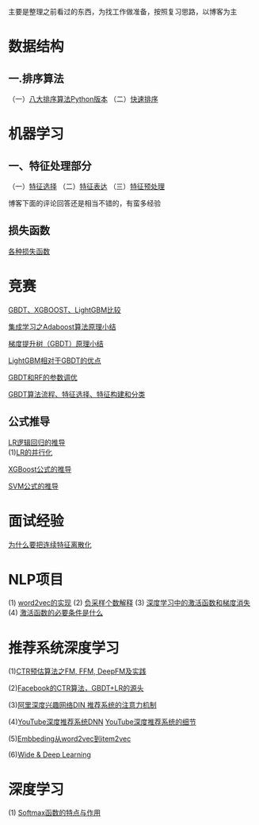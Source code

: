 主要是整理之前看过的东西，为找工作做准备，按照复习思路，以博客为主
# 数据结构
## 一.排序算法

（一）[八大排序算法Python版本](https://zhuanlan.zhihu.com/p/25074334)
（二）[快速排序](http://yshblog.com/blog/170)

# 机器学习
## 一、特征处理部分
（一）[特征选择](https://www.cnblogs.com/pinard/p/9032759.html)
（二）[特征表达](https://www.cnblogs.com/pinard/p/9061549.html)
（三）[特征预处理](https://www.cnblogs.com/pinard/p/9093890.html)

博客下面的评论回答还是相当不错的，有蛮多经验

## 损失函数
[各种损失函数](https://www.jianshu.com/p/477a8c1cb05d)

# 竞赛
[GBDT、XGBOOST、LightGBM比较](https://marian5211.github.io/2018/03/12/%E3%80%90%E6%9C%BA%E5%99%A8%E5%AD%A6%E4%B9%A0%E3%80%91gbdt-xgboost-lightGBM%E6%AF%94%E8%BE%83/)

[集成学习之Adaboost算法原理小结](https://www.cnblogs.com/pinard/p/6133937.html)

[梯度提升树（GBDT）原理小结](https://www.cnblogs.com/pinard/p/6140514.html)

[LightGBM相对于GBDT的优点](https://www.msra.cn/zh-cn/news/features/lightgbm-20170105)

[GBDT和RF的参数调优](https://cloud.tencent.com/developer/article/1087035)

[GBDT算法流程、特征选择、特征构建和分类](https://www.cnblogs.com/ModifyRong/p/7744987.html)

## 公式推导

[LR逻辑回归的推导](https://zhuanlan.zhihu.com/p/44591359)  
(1)[LR的并行化](https://blog.csdn.net/qq_32742009/article/details/81839071)

[XGBoost公式的推导](https://blog.csdn.net/yangxudong/article/details/53872141)  

[SVM公式的推导](https://www.jianshu.com/p/3531bb9dd658)  

# 面试经验

[为什么要把连续特征离散化](https://www.zhihu.com/question/31989952)


# NLP项目
(1) [word2vec的实现](https://github.com/pakrchen/text-antispam/tree/master/word2vec) (2) [负采样个数解释](https://zhuanlan.zhihu.com/p/39684349) (3) [深度学习中的激活函数和梯度消失](https://www.cnblogs.com/willnote/p/6912798.html) (4) [激活函数的必要条件是什么](https://www.zhihu.com/question/67366051) 

# 推荐系统深度学习
(1)[CTR预估算法之FM, FFM, DeepFM及实践](https://blog.csdn.net/John_xyz/article/details/78933253)  

(2)[Facebook的CTR算法，GBDT+LR的源头](https://zhuanlan.zhihu.com/p/57987311)  

(3)[阿里深度兴趣网络DIN 推荐系统的注意力机制](https://zhuanlan.zhihu.com/p/51623339)  

(4)[YouTube深度推荐系统DNN](https://zhuanlan.zhihu.com/p/52169807) [YouTube深度推荐系统的细节](https://zhuanlan.zhihu.com/p/52504407)  

(5)[Embbeding从word2vec到item2vec](https://zhuanlan.zhihu.com/p/53194407)  

(6)[Wide & Deep Learning](https://blog.csdn.net/google19890102/article/details/78171283)  

# 深度学习
(1) [Softmax函数的特点与作用](https://www.zhihu.com/question/23765351)

